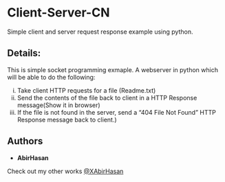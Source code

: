 # Client-Server-CN
 Simple client and server request response example using python.

## Details:
This is simple socket programming exmaple. 
A webserver in python which will be able to do the following:
<ol type="i">
    <li>Take client HTTP requests for a file (Readme.txt)</li>
    <li>Send the contents of the file back to client in a HTTP Response message(Show it in browser)</li>
    <li>If the file is not found in the server, send a “404 File Not Found” HTTP Response message back to client.)</li>
</ol>


## Authors

* **AbirHasan**

Check out my other works [@XAbirHasan](https://github.com/XAbirHasan)

